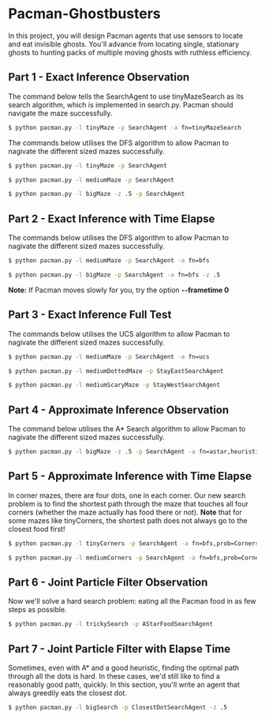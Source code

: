 # Pacman-Ghostbusters


In this project, you will design Pacman agents that use sensors to locate and eat invisible ghosts. You'll advance from locating single, stationary ghosts to hunting packs of multiple moving ghosts with ruthless efficiency.

## Part 1 - Exact Inference Observation

The command below tells the SearchAgent to use tinyMazeSearch as its search algorithm, which is implemented in search.py. Pacman should navigate the maze successfully.
```bash
$ python pacman.py -l tinyMaze -p SearchAgent -a fn=tinyMazeSearch
```

The commands below utilises the DFS algorithm to allow Pacman to nagivate the different sized mazes successfully.
```bash
$ python pacman.py -l tinyMaze -p SearchAgent
```

```bash
$ python pacman.py -l mediumMaze -p SearchAgent
```

```bash
$ python pacman.py -l bigMaze -z .5 -p SearchAgent
```

## Part 2 - Exact Inference with Time Elapse

The commands below utilises the DFS algorithm to allow Pacman to nagivate the different sized mazes successfully.

```bash
$ python pacman.py -l mediumMaze -p SearchAgent -a fn=bfs
```

```bash
$ python pacman.py -l bigMaze -p SearchAgent -a fn=bfs -z .5
```

**Note:** If Pacman moves slowly for you, try the option **--frametime 0**

## Part 3 - Exact Inference Full Test

The commands below utilises the UCS algorithm to allow Pacman to nagivate the different sized mazes successfully.

```bash
$ python pacman.py -l mediumMaze -p SearchAgent -a fn=ucs
```

```bash
$ python pacman.py -l mediumDottedMaze -p StayEastSearchAgent
```

```bash
$ python pacman.py -l mediumScaryMaze -p StayWestSearchAgent
```

## Part 4 - Approximate Inference Observation

The command below utilises the A* Search algorithm to allow Pacman to nagivate the different sized mazes successfully.

```bash
$ python pacman.py -l bigMaze -z .5 -p SearchAgent -a fn=astar,heuristic=manhattanHeuristic
```

## Part 5 - Approximate Inference with Time Elapse

In corner mazes, there are four dots, one in each corner. Our new search problem is to find the shortest path through the maze that touches all four corners (whether the maze actually has food there or not). **Note** that for some mazes like tinyCorners, the shortest path does not always go to the closest food first! 

```bash
$ python pacman.py -l tinyCorners -p SearchAgent -a fn=bfs,prob=CornersProblem
```

```bash
$ python pacman.py -l mediumCorners -p SearchAgent -a fn=bfs,prob=CornersProblem
```


## Part 6 - Joint Particle Filter Observation

Now we'll solve a hard search problem: eating all the Pacman food in as few steps as possible. 

```bash
$ python pacman.py -l trickySearch -p AStarFoodSearchAgent
```

## Part 7 - Joint Particle Filter with Elapse Time

Sometimes, even with A* and a good heuristic, finding the optimal path through all the dots is hard. In these cases, we'd still like to find a reasonably good path, quickly. In this section, you'll write an agent that always greedily eats the closest dot. 

```bash
$ python pacman.py -l bigSearch -p ClosestDotSearchAgent -z .5 
```





